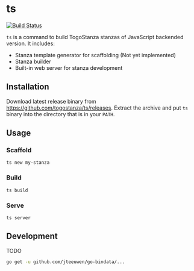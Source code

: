 # ts
 [![Build Status](https://travis-ci.org/togostanza/ts.svg?branch=master)](https://travis-ci.org/togostanza/ts)


`ts` is a command to build TogoStanza stanzas of JavaScript backended version. It includes:

* Stanza template generator for scaffolding (Not yet implemented)
* Stanza builder
* Built-in web server for stanza development

## Installation

Download latest release binary from https://github.com/togostanza/ts/releases. Extract the archive and put `ts` binary into the directory that is in your `PATH`.

## Usage

### Scaffold

```
ts new my-stanza
```


### Build

```
ts build
```

### Serve

```
ts server
```

## Development

TODO

```sh
go get -u github.com/jteeuwen/go-bindata/...
```
